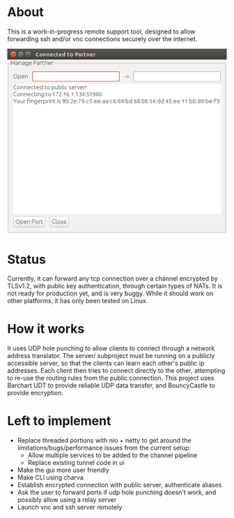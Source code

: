 # About

This is a work-in-progress remote support tool, designed to allow forwarding ssh and/or vnc connections securely over the internet.

![screenshot 1](https://raw.githubusercontent.com/jtjj222/remote-support/master/images/screen1.png)

# Status

Currently, it can forward any tcp connection over a channel encrypted by TLSv1.2, with public key authentication, through certain types of NATs.
It is not ready for production yet, and is very buggy. While it should work on other platforms, it has only been tested on Linux.

# How it works

It uses UDP hole punching to allow clients to connect through a network address translator.
The server/ subproject must be running on a publicly accessible server, so that the clients can learn each other's public ip addresses.
Each client then tries to connect directly to the other, attempting to re-use the routing rules from the public connection.
This project uses Barchart UDT to provide reliable UDP data transfer, and BouncyCastle to provide encryption.

# Left to implement

- Replace threaded portions with nio + netty to get around the limitations/bugs/performance issues from the current setup:
    - Allow multiple services to be added to the channel pipeline
    - Replace existing tunnel code in ui
- Make the gui more user friendly
- Make CLI using charva
- Establish encrypted connection with public server, authenticate aliases
- Ask the user to forward ports if udp hole punching doesn't work, and possibly allow using a relay server
- Launch vnc and ssh server remotely
